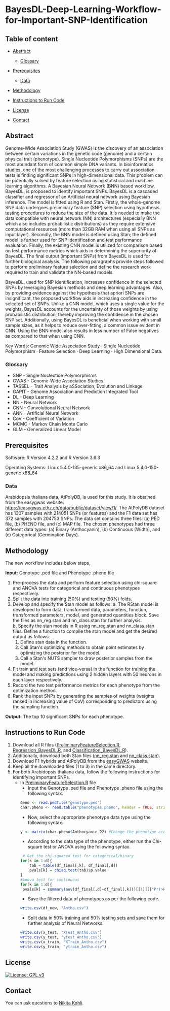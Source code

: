 # BayesDL-Deep-Learning-Workflow-for-Important-SNP-Identification

##  Table of content

- [Abstract](#abstract)
  * [Glossary](#glossary)

- [Prerequisites](#prerequisites)
  * [Data](#data)
  
- [Methodology](#methodology)

- [Instructions to Run Code](#instructions-to-run-code)
  
- [License](#license)
  
- [Contact](#contact)

##  Abstract

Genome-Wide Association Study (GWAS) is the discovery of  an association between certain variations in the genetic code (genome) and a certain physical trait (phenotype). Single Nucleotide Polymorphisms (SNPs) are the most abundant form of common simple DNA variants. In bioinformatics studies, one of the most challenging processes to carry out association tests is finding significant SNPs in high-dimensional data. This problem can be potentially solved by feature selection using statistical and machine learning algorithms. A Bayesian Neural Network (BNN) based workflow, BayesDL, is proposed to identify important SNPs. BayesDL is a cascaded classifier and regressor of an Artificial neural network using Bayesian inference. The model is fitted using R and Stan. Firstly, the whole-genome SNP data undergoes preliminary feature (SNP) selection using hypothesis testing procedures to reduce the size of the data. It is needed to make the data compatible with neural network (NN) architectures (especially BNN which also includes probabilistic distributions) as they require extensive computational resources (more than 32GB RAM when using all SNPs as input layer). Secondly, the BNN model is defined using Stan; the defined model is further used for SNP identification and test performance evaluation. Finally, the existing CNN model is utilized for comparison based on test performance metrics which aids in determining the superiority of BayesDL. The final output (important SNPs) from BayesDL is used for further biological analysis. The following paragraphs provide steps followed to perform preliminary feature selection and define the research work required to train and validate the NN-based models.

BayesDL, used for SNP identification, increases confidence in the selected SNPs by leveraging Bayesian methods and deep learning advantages. Also, by providing evidence against the hypothesis that apriori SNPs are insignificant, the proposed workflow aids in increasing confidence in the selected set of SNPs. Unlike a CNN model, which uses a single value for the weights, BayesDL accounts for the uncertainty of those weights by using probabilistic distribution, thereby improving the confidence in the chosen SNP set. Additionally, using BayesDL is beneficial when working with small sample sizes, as it helps to reduce over-fitting, a common issue evident in CNN. Using the BNN model also results in less number of False negatives as compared to that when using CNN.

Key Words: Genomic Wide Association Study  ·  Single Nucleotide Polymorphism  ·  Feature Selection  ·  Deep Learning  ·  High Dimensional Data.

### Glossary

* SNP - Single Nucleotide Polymorphisms
* GWAS - Genome-Wide Association Studies
* TASSEL - Trait Analysis by aSSociation, Evolution and Linkage
* GAPIT -  Genome Association and Prediction Integrated Tool
* DL - Deep Learning
* NN - Neural Network
* CNN - Convolutional Neural Network
* ANN - Artificial Neural Network
* CoV - Coefficient of Variation
* MCMC - Markov Chain Monte Carlo
* GLM - Generalized Linear Model
  
## Prerequisites

Software: R Version 4.2.2 and R Version 3.6.3

Operating Systems: Linux 5.4.0-135-generic x86_64 and Linux 5.4.0-150-generic x86_64

###  Data

Arabidopsis thaliana  data, AtPolyDB, is used for this study. It is obtained from the easygwas website: https://easygwas.ethz.ch/data/public/dataset/view/1/. The AtPolyDB dataset has 1307 samples with 214051 SNPs (or features) and the F1 data set has 372 samples with 204753 SNPs. The data set contains three files: (a) PED file, (b) PHENO file, and (c) MAP file. The chosen phenotypes had three different data types: (a) Binary (Anthocyanin), (b) Continuous (Width), and (c) Categorical (Germination Days).

##  Methodology

The new workflow includes below steps,

<b>Input:</b>  Genotype .ped file and Phenotype .pheno file  
1. Pre-process the data and perform feature selection using chi-square and ANOVA tests for categorical and continuous phenotypes respectively.
2. Split the data into training (50\%) and testing (50\%) folds.
3. Develop and specify the Stan model as follows: 
a. The RStan model is developed to form data, transformed data, parameters, function, transformed parameters, model, and generated quantities block. Save the files as nn_reg.stan and nn_class.stan for further analysis.  
b. Specify the stan models in R using nn_reg.stan and nn_class.stan files. Define a function to compile the stan model and get the desired output as follows:
	1. Define stan data in the function.  
	2. Call Stan's optimizing methods to obtain point estimates by optimizing the posterior for the model. 
	3. Call a Stan's NUTS sampler to draw posterior samples from the model.
4. Fit train and test sets (and vice-versa) in the function for training the model and making predictions using $2$ hidden layers with $50$ neurons in each layer respectively. 
5. Record the two test performance metrics for each phenotype from the optimization method.
6. Rank the input SNPs by generating the samples of weights (weights ranked in increasing value of CoV) corresponding to predictors using the sampling function.

<b>Output:</b>  The top $10$ significant SNPs for each phenotype.

## Instructions to Run Code
1. Download all R files ([PreliminaryFeatureSelection.R](https://github.com/nkofficial-1005/BayesDL-Deep-Learning-Workflow-for-Important-SNP-Identification/blob/main/PreliminaryFeatureSelection.R), [Regression_BayesDL.R](https://github.com/nkofficial-1005/BayesDL-Deep-Learning-Workflow-for-Important-SNP-Identification/blob/main/Regression_BayesDL.R), and [Classification_BayesDL.R](https://github.com/nkofficial-1005/BayesDL-Deep-Learning-Workflow-for-Important-SNP-Identification/blob/main/Classification_BayesDL.R)).
2. Additionally, download both Stan files ([nn_reg.stan](https://github.com/nkofficial-1005/BayesDL-Deep-Learning-Workflow-for-Important-SNP-Identification/blob/main/nn_reg.stan) and [nn_class.stan](https://github.com/nkofficial-1005/BayesDL-Deep-Learning-Workflow-for-Important-SNP-Identification/blob/main/nn_class.stan)).
3. Download F1 hybrids and AtPolyDB from the [easyGWAS](https://easygwas.biochem.mpg.de/down/1/) website.
4. Keep all the downloaded files (1 to 3) in the same directory.
5. For both Arabidopsis thaliana data, follow the following instructions for identifying important SNPs.
   - In [PreliminaryFeatureSelection.R](https://github.com/nkofficial-1005/BayesDL-Deep-Learning-Workflow-for-Important-SNP-Identification/blob/main/PreliminaryFeatureSelection.R) file
     - Input the Genotype .ped file and Phenotype .pheno file using the following syntax.
      ```r
      Geno <- read.pedfile("genotype.ped")
      char.pheno <- read.table("phenotypes.pheno", header = TRUE, stringsAsFactors = FALSE, sep = " ")
      ```
      - Now, select the appropriate phenotype data type using the following syntax.
      ```r
      y <- matrix(char.pheno$Anthocyanin_22) #Change the phenotype accordingly
      ```
      - According to the data type of the phenotype, either run the Chi-square test or ANOVA using the following syntax.
     ```r
      # Get the chi-squared test for categorical/binary
     for(k in 1:d){
     	 tab = table(df_final[,k], df_final[,d])
         pvals[k] = chisq.test(tab)$p.value
     }
     #Anova test for continuous
     for(k in 1:d){
      pvals[k] = summary(aov(df_final[,d]~df_final[,k]))[[1]][["Pr(>F)"]][1]} 
     ```
      - Save the filtered data of phenotypes as per the following code.
      ```r
      write.csv(df_new, "Antho.csv")
      ```
      - Split data in 50% training and 50% testing sets and save them for further analysis of Neural Networks.
     ```r
     write.csv(x_test, "XTest_Antho.csv")
     write.csv(y_test, "ytest_Antho.csv")
     write.csv(x_train, "XTrain_Antho.csv")
     write.csv(y_train, "ytrain_Antho.csv")
     ```
   
## License

[![License: GPL v3](https://img.shields.io/badge/License-GPLv3-blue.svg)](https://www.gnu.org/licenses/gpl-3.0)

## Contact
You can ask questions to [Nikita Kohli](mailto:nikita.datascience@gmail.com).

